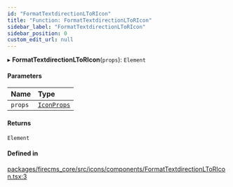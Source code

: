 ```yaml
---
id: "FormatTextdirectionLToRIcon"
title: "Function: FormatTextdirectionLToRIcon"
sidebar_label: "FormatTextdirectionLToRIcon"
sidebar_position: 0
custom_edit_url: null
---
```


▸ **FormatTextdirectionLToRIcon**(`props`): `Element`

#### Parameters

| Name | Type |
| :------ | :------ |
| `props` | [`IconProps`](../types/IconProps.md) |

#### Returns

`Element`

#### Defined in

[packages/firecms_core/src/icons/components/FormatTextdirectionLToRIcon.tsx:3](https://github.com/FireCMSco/firecms/blob/d45f3739/packages/firecms_core/src/icons/components/FormatTextdirectionLToRIcon.tsx#L3)

